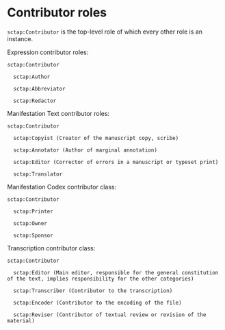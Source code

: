 # Contributor roles

`sctap:Contributor` is the top-level role of which every other role is an
instance.

Expression contributor roles:
```
sctap:Contributor

  sctap:Author

  sctap:Abbreviator

  sctap:Redactor
```


Manifestation Text contributor roles:
```
sctap:Contributor

  sctap:Copyist (Creator of the manuscript copy, scribe)

  sctap:Annotator (Author of marginal annotation)

  sctap:Editor (Corrector of errors in a manuscript or typeset print)

  sctap:Translator
```


Manifestation Codex contributor class:
```
sctap:Contributor

  sctap:Printer

  sctap:Owner

  sctap:Sponsor
```

Transcription contributor class:
```
sctap:Contributor

  sctap:Editor (Main editor, responsible for the general constitution of the text, implies responsibility for the other categories)

  sctap:Transcriber (Contributor to the transcription)

  sctap:Encoder (Contributor to the encoding of the file)

  sctap:Reviser (Contributor of textual review or revision of the material)
```
